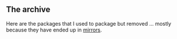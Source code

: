 ## The archive

Here are the packages that I used to package but removed ... mostly because they have ended up in [mirrors](https://xmirror.voidlinux.org/).

